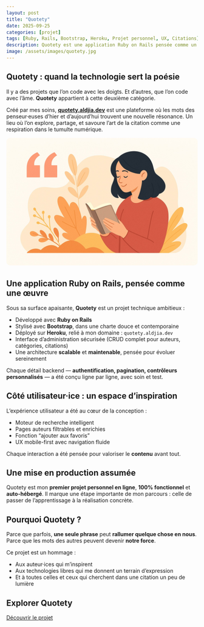 ```yaml
---
layout: post
title: "Quotety"
date: 2025-09-25
categories: [projet]
tags: [Ruby, Rails, Bootstrap, Heroku, Projet personnel, UX, Citations]
description: Quotety est une application Ruby on Rails pensée comme un écrin pour les mots. Développée et déployée par mes soins, elle incarne ma vision d’un web sensible, utile, et inspirant.
image: /assets/images/quotety.jpg
---
```


## Quotety : quand la technologie sert la poésie

Il y a des projets que l’on code avec les doigts. Et d’autres, que l’on code avec l’âme.
**Quotety** appartient à cette deuxième catégorie.

Créé par mes soins, [**quotety.aldjia.dev**](https://quotety.aldjia.dev) est une plateforme où les mots des penseur·euses d’hier et d’aujourd’hui trouvent une nouvelle résonance.
Un lieu où l’on explore, partage, et savoure l’art de la citation comme une respiration dans le tumulte numérique.

<p style="text-align:center; margin-bottom: 2rem;">
  <img src="/assets/images/quotety.jpg" alt="Aperçu du site Quotety" style="max-width: 100%; border-radius: 10px;">
</p>


## Une application Ruby on Rails, pensée comme une œuvre

Sous sa surface apaisante, **Quotety** est un projet technique ambitieux :

- Développé avec **Ruby on Rails**
- Stylisé avec **Bootstrap**, dans une charte douce et contemporaine
- Déployé sur **Heroku**, relié à mon domaine : `quotety.aldjia.dev`
- Interface d’administration sécurisée (CRUD complet pour auteurs, catégories, citations)
- Une architecture **scalable** et **maintenable**, pensée pour évoluer sereinement

Chaque détail backend — **authentification, pagination, contrôleurs personnalisés** — a été conçu ligne par ligne, avec soin et test.


## Côté utilisateur·ice : un espace d’inspiration

L’expérience utilisateur a été au cœur de la conception :

- Moteur de recherche intelligent
- Pages auteurs filtrables et enrichies
- Fonction “ajouter aux favoris”
- UX mobile-first avec navigation fluide

Chaque interaction a été pensée pour valoriser le **contenu** avant tout.


## Une mise en production assumée

Quotety est mon **premier projet personnel en ligne**, **100% fonctionnel** et **auto-hébergé**.
Il marque une étape importante de mon parcours : celle de passer de l’apprentissage à la réalisation concrète.


## Pourquoi Quotety ?

Parce que parfois, **une seule phrase** peut **rallumer quelque chose en nous**.
Parce que les mots des autres peuvent devenir **notre force**.

Ce projet est un hommage :

- Aux auteur·ices qui m’inspirent
- Aux technologies libres qui me donnent un terrain d’expression
- Et à toutes celles et ceux qui cherchent dans une citation un peu de lumière


## Explorer Quotety
[Découvrir le projet](https://quotety.aldjia.dev)
